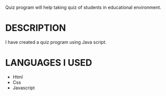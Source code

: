 Quiz program will help taking quiz of students in educational  environment. 


# DESCRIPTION
I have created a quiz program using Java script. 

# LANGUAGES I USED
- Html
- Css
- Javascript

# 
